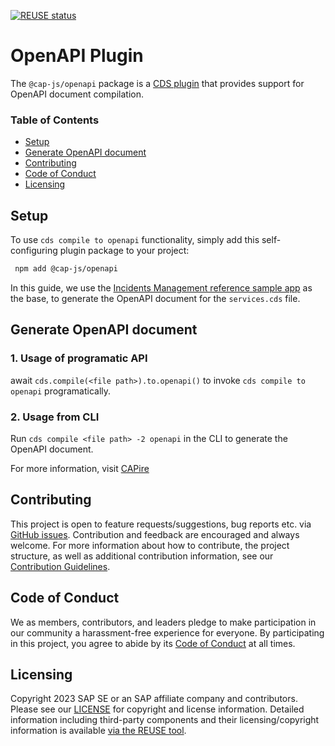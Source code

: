 [![REUSE status](https://api.reuse.software/badge/github.com/cap-js/openapi)](https://api.reuse.software/info/github.com/cap-js/openapi)

# OpenAPI Plugin

The `@cap-js/openapi` package is a [CDS plugin](https://cap.cloud.sap/docs/node.js/cds-plugins#cds-plugin-packages) that provides support for OpenAPI document compilation.

### Table of Contents

- [Setup](#setup)
- [Generate OpenAPI document](#generate-openapi-document)
- [Contributing](#contributing)
- [Code of Conduct](#code-of-conduct)
- [Licensing](#licensing)

## Setup

To use `cds compile to openapi` functionality, simply add this self-configuring plugin package to your project:

```sh
 npm add @cap-js/openapi
```

In this guide, we use the [Incidents Management reference sample app](https://github.com/cap-js/incidents-app) as the base, to generate the OpenAPI document for the `services.cds` file.

## Generate OpenAPI document

### 1. Usage of programatic API

await `cds.compile(<file path>).to.openapi()` to invoke `cds compile to openapi` programatically.


### 2. Usage from CLI 

Run `cds compile <file path> -2 openapi` in the CLI to generate the OpenAPI document.

For more information, visit [CAPire](https://cap.cloud.sap/docs/advanced/openapi#cli)

## Contributing

This project is open to feature requests/suggestions, bug reports etc. via [GitHub issues](https://github.com/cap-js/openapi/issues). Contribution and feedback are encouraged and always welcome. For more information about how to contribute, the project structure, as well as additional contribution information, see our [Contribution Guidelines](CONTRIBUTING.md).

## Code of Conduct

We as members, contributors, and leaders pledge to make participation in our community a harassment-free experience for everyone. By participating in this project, you agree to abide by its [Code of Conduct](CODE_OF_CONDUCT.md) at all times.

## Licensing

Copyright 2023 SAP SE or an SAP affiliate company and contributors. Please see our [LICENSE](LICENSE) for copyright and license information. Detailed information including third-party components and their licensing/copyright information is available [via the REUSE tool]().
